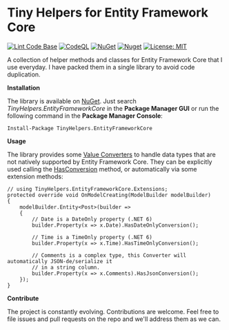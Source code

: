 # Tiny Helpers for Entity Framework Core

[![Lint Code Base](https://github.com/marcominerva/TinyHelpers/actions/workflows/linter.yml/badge.svg)](https://github.com/marcominerva/TinyHelpers/actions/workflows/linter.yml)
[![CodeQL](https://github.com/marcominerva/TinyHelpers/actions/workflows/codeql.yml/badge.svg)](https://github.com/marcominerva/TinyHelpers/actions/workflows/codeql.yml)
[![NuGet](https://img.shields.io/nuget/v/TinyHelpers.EntityFrameworkCore.svg?style=flat-square)](https://www.nuget.org/packages/TinyHelpers.EntityFrameworkCore)
[![Nuget](https://img.shields.io/nuget/dt/TinyHelpers.EntityFrameworkCore)](https://www.nuget.org/packages/TinyHelpers.EntityFrameworkCore)
[![License: MIT](https://img.shields.io/badge/License-MIT-yellow.svg)](https://github.com/marcominerva/TinyHelpers/blob/master/LICENSE)

A collection of helper methods and classes for Entity Framework Core that I use everyday. I have packed them in a single library to avoid code duplication.

**Installation**

The library is available on [NuGet](https://www.nuget.org/packages/TinyHelpers.EntityFrameworkCore). Just search *TinyHelpers.EntityFrameworkCore* in the **Package Manager GUI** or run the following command in the **Package Manager Console**:

    Install-Package TinyHelpers.EntityFrameworkCore

**Usage**

The library provides some [Value Converters](https://docs.microsoft.com/ef/core/modeling/value-conversions) to handle data types that are not natively supported by Entity Framework Core. They can be explicitly used calling the [HasConversion](https://docs.microsoft.com/dotnet/api/microsoft.entityframeworkcore.metadata.builders.propertybuilder.hasconversion) method, or automatically via some extension methods: 

    // using TinyHelpers.EntityFrameworkCore.Extensions;
    protected override void OnModelCreating(ModelBuilder modelBuilder)
    {
        modelBuilder.Entity<Post>(builder =>
        {           
            // Date is a DateOnly property (.NET 6)
            builder.Property(x => x.Date).HasDateOnlyConversion();
        
            // Time is a TimeOnly property (.NET 6)
            builder.Property(x => x.Time).HasTimeOnlyConversion();
       
            // Comments is a complex type, this Converter will automatically JSON-de/serialize it
            // in a string column.
            builder.Property(x => x.Comments).HasJsonConversion();
        });
    }

**Contribute**

The project is constantly evolving. Contributions are welcome. Feel free to file issues and pull requests on the repo and we'll address them as we can. 
